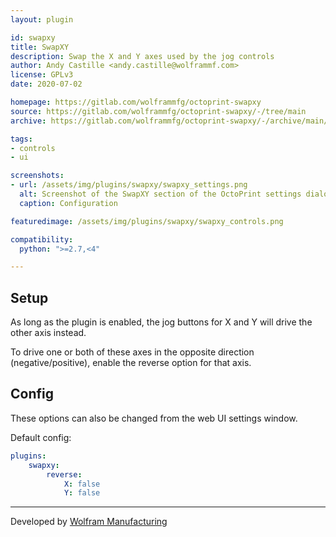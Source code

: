 ```yaml
---
layout: plugin

id: swapxy
title: SwapXY
description: Swap the X and Y axes used by the jog controls
author: Andy Castille <andy.castille@wolframmf.com>
license: GPLv3
date: 2020-07-02

homepage: https://gitlab.com/wolframmfg/octoprint-swapxy
source: https://gitlab.com/wolframmfg/octoprint-swapxy/-/tree/main
archive: https://gitlab.com/wolframmfg/octoprint-swapxy/-/archive/main/octoprint-swapxy-main.zip

tags:
- controls
- ui

screenshots:
- url: /assets/img/plugins/swapxy/swapxy_settings.png
  alt: Screenshot of the SwapXY section of the OctoPrint settings dialog, showing options to also reverse the X and/or Y axis movement
  caption: Configuration

featuredimage: /assets/img/plugins/swapxy/swapxy_controls.png

compatibility:
  python: ">=2.7,<4"

---
```


## Setup

As long as the plugin is enabled, the jog buttons for X and Y will
drive the other axis instead.

To drive one or both of these axes in the opposite direction (negative/positive), enable the reverse option for that axis.

## Config

These options can also be changed from the web UI settings window.

Default config:

```yaml
plugins:
    swapxy:
        reverse:
            X: false
            Y: false
```

---

Developed by [Wolfram Manufacturing](https://wolframmfg.com/)
